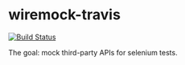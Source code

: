 # wiremock-travis

[![Build Status](https://travis-ci.org/Lochlan/wiremock-travis.svg?branch=master)](https://travis-ci.org/Lochlan/wiremock-travis)

The goal: mock third-party APIs for selenium tests.
